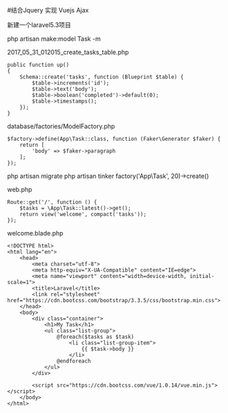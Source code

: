 #结合Jquery 实现 Vuejs Ajax

新建一个laravel5.3项目

php artisan make:model Task -m

2017_05_31_012015_create_tasks_table.php
```
public function up()
{
    Schema::create('tasks', function (Blueprint $table) {
        $table->increments('id');
        $table->text('body');
        $table->boolean('completed')->default(0);
        $table->timestamps();
    });
}
```

database/factories/ModelFactory.php
```
$factory->define(App\Task::class, function (Faker\Generator $faker) {
    return [
        'body' => $faker->paragraph
    ];
});
```

php artisan migrate
php artisan tinker
factory('App\Task', 20)->create()

web.php
```
Route::get('/', function () {
    $tasks = \App\Task::latest()->get();
    return view('welcome', compact('tasks'));
});
```

welcome.blade.php
```
<!DOCTYPE html>
<html lang="en">
    <head>
        <meta charset="utf-8">
        <meta http-equiv="X-UA-Compatible" content="IE=edge">
        <meta name="viewport" content="width=device-width, initial-scale=1">
        <title>Laravel</title>
        <link rel="stylesheet" href="https://cdn.bootcss.com/bootstrap/3.3.5/css/bootstrap.min.css">
    </head>
    <body>
        <div class="container">
            <h1>My Task</h1>
            <ul class="list-group">
                @foreach($tasks as $task)
                    <li class="list-group-item">
                        {{ $task->body }}
                    </li>
                @endforeach
            </ul>
        </div>

        <script src="https://cdn.bootcss.com/vue/1.0.14/vue.min.js"></script>
    </body>
</html>
```

